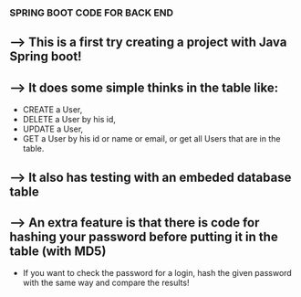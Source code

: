 ###  SPRING BOOT CODE FOR BACK END 

  ## --> This is a first try creating a project with Java Spring boot!
  
  ## --> It does some simple thinks in the table like:
   * CREATE a User, 
   * DELETE a User by his id, 
   * UPDATE a User, 
   * GET a User by his id or name or email, or get all Users that are in the table.
    
  ## --> It also has testing with an embeded database table
  
  ## --> An extra feature is that there is code for hashing your password before putting it in the table (with MD5)
   * If you want to check the password for a login, hash the given password with the same way and compare the results!
  
